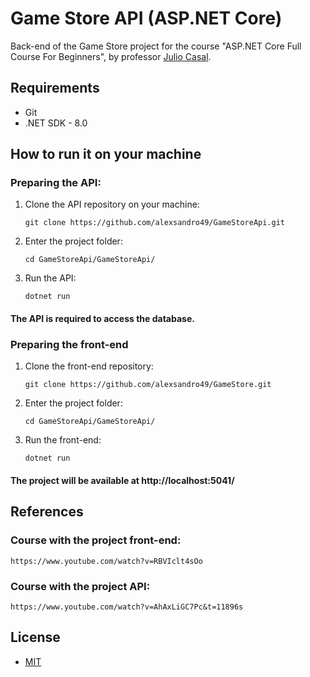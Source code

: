 # Game Store API (ASP.NET Core)
Back-end of the Game Store project for the course "ASP.NET Core Full Course For Beginners", by professor [Julio Casal](https://www.youtube.com/@juliocasal).

## Requirements
* Git
* .NET SDK - 8.0

## How to run it on your machine
### Preparing the API:
1. Clone the API repository on your machine:
   ```
   git clone https://github.com/alexsandro49/GameStoreApi.git
   ```
2. Enter the project folder:
   ```
   cd GameStoreApi/GameStoreApi/
   ```
3. Run the API:
   ```
   dotnet run
   ```

#### The API is required to access the database.

### Preparing the front-end
1. Clone the front-end repository:
   ```
   git clone https://github.com/alexsandro49/GameStore.git
   ```
2. Enter the project folder:
   ```
   cd GameStoreApi/GameStoreApi/
   ```
3. Run the front-end:
   ```
   dotnet run
   ```

#### The project will be available at http://localhost:5041/

## References
### Course with the project front-end:
   ```
   https://www.youtube.com/watch?v=RBVIclt4sOo
   ```
### Course with the project API:
   ```
   https://www.youtube.com/watch?v=AhAxLiGC7Pc&t=11896s
   ```

## License
- [MIT](https://github.com/alexsandro49/GameStore/blob/main/LICENSE)
